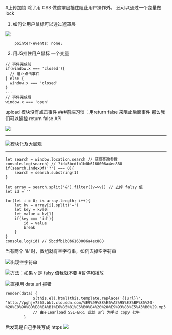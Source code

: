 #上传加锁
除了用 CSS 做遮罩层挡住阻止用户操作外，
还可以通过一个变量做 lock
1. 如何让用户鼠标可以透过遮罩层

![](https://upload-images.jianshu.io/upload_images/7094266-e72cd62a1fce634c.png?imageMogr2/auto-orient/strip%7CimageView2/2/w/1240)

```
    pointer-events: none;
```
2. 用JS挡住用户鼠标
一个变量
```
// 事件完成前
if(window.x === 'closed'){
  // 阻止点击事件
} else {
  window.x === 'closed'
}
...
// 事件完成后
window.x === 'open'
```
upload 模块没有点击事件
###前端习惯：用return false 来阻止后面事件
那么我们可以操控 return false API

![](https://upload-images.jianshu.io/upload_images/7094266-9b322026ee1a9e29.png?imageMogr2/auto-orient/strip%7CimageView2/2/w/1240)

---
![模块化及大局观](http://ph3t0huky.bkt.clouddn.com/18-10-24/22870339.jpg)

---
```
let search = window.location.search // 获取查询参数
console.log(search) // ?id=5bcdfb1b0b6160006a4ec888
if(search.indexOf('?') === 0){
    search = search.substring(1)
}

let array = search.split('&').filter((v=>v)) // 去掉 falsy 值
let id = ''

for(let i = 0; i< array.length; i++){
    let kv = array[i].split('=')
    let key = kv[0]
    let value = kv[1]
    if(key === 'id'){
        id = value
        break
    }
}
console.log(id) // 5bcdfb1b0b6160006a4ec888
```
当有两个 '&' 时，数组就有空字符串，如何去掉空字符串

![出现空字符串](https://upload-images.jianshu.io/upload_images/7094266-a1b0c73694239045.png?imageMogr2/auto-orient/strip%7CimageView2/2/w/1240)

![方法：如果 v 是 falsy 值我就不要](https://upload-images.jianshu.io/upload_images/7094266-cca5def736d40481.png?imageMogr2/auto-orient/strip%7CimageView2/2/w/1240)
#暂停和播放

![直接用 data.url 报错](https://upload-images.jianshu.io/upload_images/7094266-54c57c1766a81ef4.png?imageMogr2/auto-orient/strip%7CimageView2/2/w/1240)

```
render(data) {
            $(this.el).html(this.template.replace('{{url}}', 'http://pghjv7363.bkt.clouddn.com/%E9%99%88%E5%A5%95%E8%BF%85%20-%20%E8%90%BD%E8%8A%B1%E6%B5%81%E6%B0%B4%20%28%E9%93%83%E5%A3%B0%29.mp3'))
            // 由于Leanload SSL-ERR，此处 url 为手动 copy 七牛
        }
```
后发现是自己手贱写成 https
![](http://ph3t0huky.bkt.clouddn.com/18-10-25/1044084.jpg)
